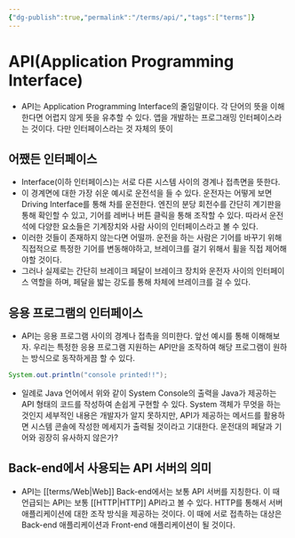```yaml
---
{"dg-publish":true,"permalink":"/terms/api/","tags":["terms"]}
---
```



# API(Application Programming Interface)
 - API는 Application Programming Interface의 줄임말이다. 각 단어의 뜻을 이해한다면 어렵지 않게 뜻을 유추할 수 있다. 앱을 개발하는 프로그래밍 인터페이스라는 것이다. 다만 인터페이스라는 것 자체의 뜻이 

## 어쨌든 인터페이스
 - Interface(이하 인터페이스)는 서로 다른 시스템 사이의 경계나 접촉면을 뜻한다.
- 이 경계면에 대한 가장 쉬운 예시로 운전석을 들 수 있다. 운전자는  어떻게 보면 Driving Interface를 통해 차를 운전한다. 엔진의 분당 회전수를 간단히 계기판을 통해 확인할 수 있고, 기어를 레버나 버튼 클릭을 통해 조작할 수 있다. 따라서 운전석에 다양한 요소들은 기계장치와 사람 사이의 인터페이스라고 볼 수 있다.
- 이러한 것들이 존재하지 않는다면 어떨까. 운전을 하는 사람은 기어를 바꾸기 위해 직접적으로 특정한 기어를 변동해야하고, 브레이크를 걸기 위해서 휠을 직접 제어해야할 것이다.
- 그러나 실제로는 간단히 브레이크 페달이 브레이크 장치와 운전자 사이의 인터페이스 역할을 하며, 페달을 밟는 강도를 통해 차체에 브레이크를 걸 수 있다.

## 응용 프로그램의 인터페이스
  
- API는 응용 프로그램 사이의 경계나 접촉을 의미한다. 앞선 예시를 통해 이해해보자. 우리는 특정한 응용 프로그램 지원하는 API만을 조작하여 해당 프로그램이 원하는 방식으로 동작하게끔 할 수 있다.
   
```java
System.out.println("console printed!!");
```   
 
 - 일례로 Java 언어에서 위와 같이 System Console의 출력을 Java가 제공하는 API 형태의 코드를 작성하여 손쉽게 구현할 수 있다. System 객체가 무엇을 하는 것인지 세부적인 내용은 개발자가 알지 못하지만, API가 제공하는 메서드를 활용하면 시스템 콘솔에 작성한 메세지가 출력될 것이라고 기대한다. 운전대의 페달과 기어와 굉장히 유사하지 않은가?


## Back-end에서 사용되는 API 서버의 의미
- API는 [[terms/Web\|Web]] Back-end에서는 보통 API 서버를 지칭한다. 이 때 언급되는 API는 보통 [[HTTP\|HTTP]] API라고 볼 수 있다. HTTP를 통해서 서버 애플리케이션에 대한 조작 방식을 제공하는 것이다.  이 때에 서로 접촉하는 대상은 Back-end 애플리케이션과 Front-end 애플리케이션이 될 것이다.  

